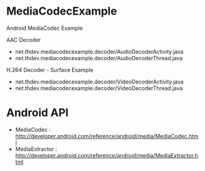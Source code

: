 MediaCodecExample
=================

Android MediaCodec Example

AAC Decoder
 - net.thdev.mediacodecexample.decoder/AudioDecoderActivity.java
 - net.thdev.mediacodecexample.decoder/AudioDecoderThread.java

H.264 Decoder - Surface Example
 - net.thdev.mediacodecexample.decoder/VideoDecoderActivity.java
 - net.thdev.mediacodecexample.decoder/VideoDecoderThread.java


Android API
=================
- MediaCodec : http://developer.android.com/reference/android/media/MediaCodec.html
- MediaExtractor : http://developer.android.com/reference/android/media/MediaExtractor.html
